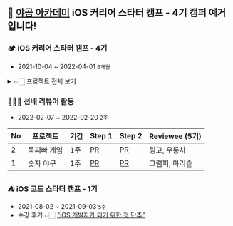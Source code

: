 ## 🐻 [야곰 아카데미](https://www.yagom-academy.kr/) iOS 커리어 스타터 캠프 - 4기 캠퍼 예거입니다!

### 🏕 iOS 커리어 스타터 캠프 - 4기
- 2021-10-04 ~ 2022-04-01 `6개월`
<details>
<summary>👉🏻 프로젝트 전체 보기</summary>

|No|프로젝트|기간|Step 1|Step 2|Step 3|Step 4|Step 5|Reviewer|
|--|------|---|------|------|------|------|------|--------|
|9|[프로젝트 관리 앱](https://github.com/Jager-yoo/ios-project-manager)|4주|[PR](https://github.com/yagom-academy/ios-project-manager/pull/71)|[PR](https://github.com/yagom-academy/ios-project-manager/pull/81)|[PR](https://github.com/yagom-academy/ios-project-manager/pull/88)|-|-|[@그린](https://github.com/GREENOVER)|
|8|[동기화 메모장](https://github.com/Jager-yoo/ios-cloud-notes)|3주|[PR](https://github.com/yagom-academy/ios-cloud-notes/pull/79)|[PR](https://github.com/yagom-academy/ios-cloud-notes/pull/87)|[PR](https://github.com/yagom-academy/ios-cloud-notes/pull/95)|[PR](https://github.com/yagom-academy/ios-cloud-notes/pull/103)|-|[@코리](https://github.com/corykim0829)|
|7|[오픈 마켓](https://github.com/Jager-yoo/ios-open-market)|4주|[PR](https://github.com/yagom-academy/ios-open-market/pull/89)|[PR](https://github.com/yagom-academy/ios-open-market/pull/101)|[PR](https://github.com/yagom-academy/ios-open-market/pull/121)|-|-|[@찰리](https://github.com/kcharliek)|
|6|[은행 창구 매니저](https://github.com/Jager-yoo/ios-bank-manager)|2주|[PR](https://github.com/yagom-academy/ios-bank-manager/pull/108)|[PR](https://github.com/yagom-academy/ios-bank-manager/pull/116)|[PR](https://github.com/yagom-academy/ios-bank-manager/pull/127)|[PR](https://github.com/yagom-academy/ios-bank-manager/pull/143)|-|[@찌루루](https://github.com/jae57)|
|5|[만국 박람회](https://github.com/Jager-yoo/ios-exposition-universelle)|2주|[PR](https://github.com/yagom-academy/ios-exposition-universelle/pull/105)|[PR](https://github.com/yagom-academy/ios-exposition-universelle/pull/123)|[PR](https://github.com/yagom-academy/ios-exposition-universelle/pull/128)|-|-|[@콘](https://github.com/protocorn93)|
|4|[계산기](https://github.com/Jager-yoo/ios-calculator-app)|3주|[PR](https://github.com/yagom-academy/ios-calculator-app/pull/72)|[PR](https://github.com/yagom-academy/ios-calculator-app/pull/109)|[PR](https://github.com/yagom-academy/ios-calculator-app/pull/157/)|[PR](https://github.com/yagom-academy/ios-calculator-app/pull/142)|-|[@흰](https://github.com/daheenallwhite)|
|3|[쥬스 메이커](https://github.com/Jager-yoo/ios-juice-maker)|3주|[PR](https://github.com/yagom-academy/ios-juice-maker/pull/109)|[PR](https://github.com/yagom-academy/ios-juice-maker/pull/122)|[PR](https://github.com/yagom-academy/ios-juice-maker/pull/137)|-|-|[@엘림](https://github.com/lina0322)|
|2|[묵찌빠 게임](https://github.com/Jager-yoo/ios-rock-paper-scissors)|1주|[PR](https://github.com/yagom-academy/ios-rock-paper-scissors/pull/86)|[PR](https://github.com/yagom-academy/ios-rock-paper-scissors/pull/94)|-|-|-|[@케인](https://github.com/kane-young)|
|1|[숫자 야구](https://github.com/Jager-yoo/ios-number-baseball)|1주|[PR](https://github.com/yagom-academy/ios-number-baseball/pull/58)|-|-|-|-|[@타코캣](https://github.com/Ldoy)|

</details>

### 👨🏻‍💻 선배 리뷰어 활동
- 2022-02-07 ~ 2022-02-20 `2주`

|No|프로젝트|기간|Step 1|Step 2|Reviewee (5기)|
|--|------|---|------|------|--------|
|2|묵찌빠 게임|1주|[PR](https://github.com/yagom-academy/ios-rock-paper-scissors/pull/107)|[PR](https://github.com/yagom-academy/ios-rock-paper-scissors/pull/122)|링고, 우롱차|
|1|숫자 야구|1주|[PR](https://github.com/yagom-academy/ios-number-baseball/pull/73)|[PR](https://github.com/yagom-academy/ios-number-baseball/pull/85)|그럼피, 마리솔|

### ⛺️ iOS 코드 스타터 캠프 - 1기
- 2021-08-02 ~ 2021-09-03 `5주`
- 수강 후기 👉🏻 ["iOS 개발자가 되기 위한 첫 단추"](https://bicycleforthemind.tistory.com/2)

<!--
**Jager-yoo/Jager-yoo** is a ✨ _special_ ✨ repository because its `README.md` (this file) appears on your GitHub profile.

Here are some ideas to get you started:

- 🔭 I’m currently working on ...
- 🌱 I’m currently learning ...
- 👯 I’m looking to collaborate on ...
- 🤔 I’m looking for help with ...
- 💬 Ask me about ...
- 📫 How to reach me: ...
- 😄 Pronouns: ...
- ⚡ Fun fact: ...
-->

